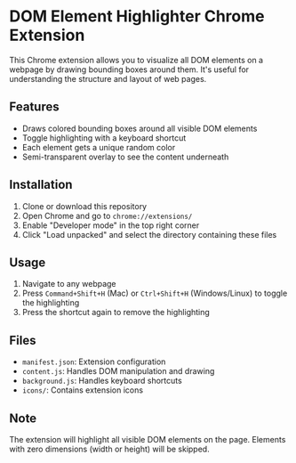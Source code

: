 # DOM Element Highlighter Chrome Extension

This Chrome extension allows you to visualize all DOM elements on a webpage by drawing bounding boxes around them. It's useful for understanding the structure and layout of web pages.

## Features

- Draws colored bounding boxes around all visible DOM elements
- Toggle highlighting with a keyboard shortcut
- Each element gets a unique random color
- Semi-transparent overlay to see the content underneath

## Installation

1. Clone or download this repository
2. Open Chrome and go to `chrome://extensions/`
3. Enable "Developer mode" in the top right corner
4. Click "Load unpacked" and select the directory containing these files

## Usage

1. Navigate to any webpage
2. Press `Command+Shift+H` (Mac) or `Ctrl+Shift+H` (Windows/Linux) to toggle the highlighting
3. Press the shortcut again to remove the highlighting

## Files

- `manifest.json`: Extension configuration
- `content.js`: Handles DOM manipulation and drawing
- `background.js`: Handles keyboard shortcuts
- `icons/`: Contains extension icons

## Note

The extension will highlight all visible DOM elements on the page. Elements with zero dimensions (width or height) will be skipped. 